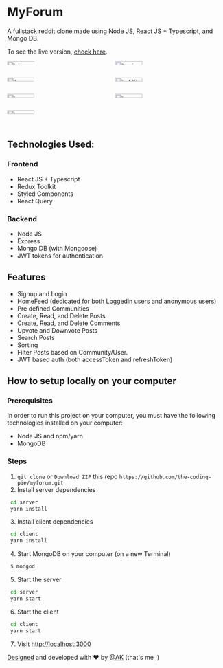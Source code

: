 # MyForum

A fullstack reddit clone made using Node JS, React JS + Typescript, and Mongo DB.

To see the live version, [check here](https://pedantic-boyd-c3250f.netlify.app/).

<div style="display:grid; grid-template-columns: 1fr 1fr;">
<img src="https://user-images.githubusercontent.com/63698375/136052584-3ceb9f1d-bd28-4c6e-96b3-91dd4ebbdb4b.png" alt="signup" style="width:50%;"/>
<img src="https://user-images.githubusercontent.com/63698375/136052597-5cec8ce7-954c-455f-9869-e31f1a183d33.png" alt="login" style="width:50%;"/>
<img src="https://user-images.githubusercontent.com/63698375/136052576-da7d1594-1876-42a3-be2d-cfb089677849.png" alt="homeFeed" style="width:50%;"/>
<img src="https://user-images.githubusercontent.com/63698375/136052552-575c2088-b52b-4542-ba78-13e23cd9ca4d.png" alt="addPost" style="width:50%;"/>
 <img src="https://user-images.githubusercontent.com/63698375/136052567-a48739da-831b-4047-8566-26cd5015c505.png" alt="comment" style="width:50%;"/>
<img src="https://user-images.githubusercontent.com/63698375/136052573-d8993267-81b2-4d6b-8824-4d9a1dc4a7f2.png" alt="community" style="width:50%;"/>
<img src="https://user-images.githubusercontent.com/63698375/136052593-8d98b9d4-7741-4eb5-92bb-56b552fbece5.png" alt="search" style="width:50%;"/>
</div>
 
## Technologies Used:

 ### Frontend

  - React JS + Typescript
  - Redux Toolkit
  - Styled Components
  - React Query
  
### Backend
 
 - Node JS
 - Express
 - Mongo DB (with Mongoose)
 - JWT tokens for authentication
 
 ## Features
 
 - Signup and Login
 - HomeFeed (dedicated for both Loggedin users and anonymous users)
 - Pre defined Communities
 - Create, Read, and Delete Posts
 - Create, Read, and Delete Comments
 - Upvote and Downvote Posts
 - Search Posts
 - Sorting
 - Filter Posts based on Community/User.
 - JWT based auth (both accessToken and refreshToken)
 
 ## How to setup locally on your computer
 
 ### Prerequisites
 
 In order to run this project on your computer, you must have the following technologies installed on your computer:
 
  - Node JS and npm/yarn
  - MongoDB
  
 ### Steps

1. `git clone` or `Download ZIP` this repo `https://github.com/the-coding-pie/myforum.git`
2. Install server dependencies

```bash
 cd server
 yarn install
```

3. Install client dependencies

```bash
 cd client
 yarn install
```

4. Start MongoDB on your computer (on a new Terminal)

```bash
 $ mongod
```

5. Start the server

```bash
 cd server
 yarn start
```

6. Start the client

```bash
 cd client
 yarn start
```

7. Visit [http://localhost:3000](http://localhost:3000)


[Designed](https://www.figma.com/file/H83ab92IU8VZoRIeJ6yzJf/MyForum?node-id=0%3A1) and developed with ❤️ by [@AK](https://twitter.com/aravind_k28) (that's me ;)
